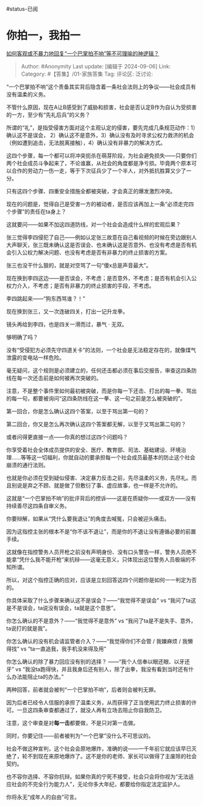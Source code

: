 #status-已阅 
# 你拍一，我拍一
[如何客观或不暴力地回复“一个巴掌拍不响”等不可理喻的神逻辑？](https://www.zhihu.com/question/277599148/answer/3612220881)

> Author: #Anonymity
> Last update: [编辑于 2024-09-06]
> Link:
> Category: #【答集】/01-家族答集 
> Tag: 
> 评论区:
> 泛讨论:

“一个巴掌拍不响”这个责备其实背后隐含着一条社会法则上的争议——社会成员有没有温柔的义务。

不管什么原因，现在A让B感受到了威胁和损害，社会是否认定B作为自认为受损害的一方，至少有“先礼后兵”的义务？

所谓的“礼”，是指受侵害方面对这个主观认定的侵害，要先完成几条规范动作：1）确认这不是误会， 2）确认这不是意外，3）确认没有及时寻求公权力救济的机会（例如遭到追击，无法脱离接触），4）确认没有非暴力的解决方式。

这四个步骤，每一个都可以将冲突扼杀在萌芽阶段，为社会避免损失——只要你们两个社会成员斗争起来了，不论谁赢，从社会的角度都是净亏损。毕竟两个原本可以合作的劳动力一伤一走，等于下次征兵少了一个半人，对外抵抗胜算又少了一分。

只有这四个步骤、四重安全措施全都被突破，才会真正的爆发激烈冲突。

现在的问题是，觉得自己是受害一方的被动者，是否应该再加上一条“必须走完四个步骤”的责任在ta身上？

这就要问——如果不加这四道防线，对一个社会会造成什么样的宏观后果？

张三觉得李四侵犯了自己——例如认定张三故意在自己看视频的时候在旁边跟别人大声聊天，张三既未确认这是否误会、也未确认这是否意外、也没有考虑是否有机会引入公权力解决问题、也没有考虑是否有非暴力的终止损害的方案。

张三也没干什么狠的，就是对空骂了一句“傻x总是声音最大”。

现在换到李四这边——是否误会，不考虑；是否意外，不考虑；是否有机会引入公权力介入，不考虑；是否有非暴力的终止损害的手段，不考虑。

李四跳起来——“狗东西骂谁？！”

现在换到张三，又一次连破四关，打出一记升龙拳。

镜头再给到李四，也是四关一滑而过，暴气 · 无双。

够明确了吗？

没有“受侵犯方必须先守四道关卡”的法则，一个社会是无法稳定存在的，就像煤气泄露的变电站一样危险。

毫无疑问，这个规则是必须建立的，任何还击都必须在事后交报告，审查这四条防线在每一次还击前是如何被再次突破的。

注意，不是整个事件里如何最初被突破，而是你每一下还击、打出的每一拳、骂出的每一句，都要被询问“这四条防线在这一拳、这一句之前是怎么被突破的”。

第一回合，你是怎么确认这四个答案，以至于骂出第一句的？

第二回合，你又是怎么再次确认这四个答案都无解，以至于又骂出第二句的？

或者问得更直接一点——你真的想过这四个问题吗？

你享受着社会全体成员提供的安全、医疗、教育部、司法、基础建设、环境治理……等等这一切福利，你就自动的要承担每一个社会成员最基本的防止这个社会崩溃的通行法则。

也就是你必须在受到疑似侵害、决定暴力反击之前，先尽温柔的义务，先尽礼。而且别说是弃之不顾、就是做了但敷衍了事、虚应故事，也一样是不允许的。

这就是“一个巴掌拍不响”的批评背后的控诉——这是在质疑你——或双方——没有持续善尽这四条自审义务。

你要辩解，如果从“凭什么要我退让”的角度去喊冤，只会被迎头痛击。

因为这指控主张的根本不是“你不该不退让”，而是你的不退让没有遵循必要的前置手续。

这就像在指控警务人员开枪之前没有声明身份、没有口头警告一样，警务人员绝不能拿“凭什么我不能开枪”来抗辩——这毫无意义，只体现出这位警务人员极端的不知所谓。

所以，对这个指控正确的应对，应该是立刻回答这四个问题你是如何一一判定为否的。

你具体采取了什么步骤来确认这不是误会？——“我觉得不是误会” vs “我问了ta这是不是误会，ta说没有误会，ta就是这个意思”。

你怎么确认的不是意外？——“我觉得不是意外” vs “我问了ta是不是失手、意外， ta说打的就是我”。

你怎么确认的没有机会请监管者介入？——“我觉得你们不会管 / 我嫌麻烦 / 我懒得找” vs “ta一直追我，我手机没来得及用”

你怎么确认的除了暴力回应没有别的选择？ ——“我个人信奉以眼还眼、以牙还牙” vs “我没ta跑得快，并且我身后还有别人，除了出拳，我没有看到当时还有什么办法能阻止ta的办法。”

两种回答，前者就会被判“一个巴掌拍不响”，后者则会被判无罪。

因为后者已经令人信服的承担了温柔义务，从而获得了正当使用武力终止损害的许可。一旦这四条审查都通过了，就没人再有立场去阻止你自我防卫。

注意，这个审查是对**每一击**都要做，不是只对第一击做。

同时，你要记住——前者被判为“一个巴掌”没什么不可思议的。

社会不做这种宣判，这个社会会原地爆炸，准确的说——一千年前它就应该早已灭绝了，轮不到现在来原地爆炸了。这不是你的老师、家长可以做得了主废除的社会契约。

也不容你选择、不容你抗辩。如果你真的宁死不接受，社会只会将你视为“无法适应社会的不完全行为能力人”，无论你多大年纪，都要给你指定法定监护人。

你将永无“成年人的自由”可言。